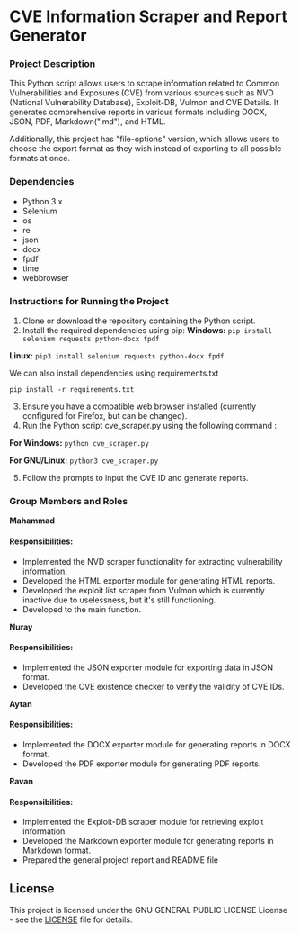 # CVE Information Scraper and Report Generator

### Project Description
This Python script allows users to scrape information related to Common Vulnerabilities and Exposures (CVE) from various sources such as NVD (National Vulnerability Database), Exploit-DB, Vulmon and CVE Details. It generates comprehensive reports in various formats including DOCX, JSON, PDF, Markdown(".md"), and HTML.

Additionally, this project has "file-options" version, which allows users to choose the export format as they wish instead of exporting to all possible formats at once.

### Dependencies
* Python 3.x
* Selenium
* os
* re
* json
* docx
* fpdf
* time
* webbrowser

### Instructions for Running the Project
1. Clone or download the repository containing the Python script.
2. Install the required dependencies using pip:
**Windows:**
`pip install selenium requests python-docx fpdf`

**Linux:**
`pip3 install selenium requests python-docx fpdf`

We can also install dependencies using requirements.txt

`pip install -r requirements.txt`

3. Ensure you have a compatible web browser installed (currently configured for Firefox, but can be changed).
4. Run the Python script cve_scraper.py using the following command :

**For Windows:**
`python cve_scraper.py`

**For GNU/Linux:**
`python3 cve_scraper.py`


5. Follow the prompts to input the CVE ID and generate reports.
### Group Members and Roles
**Mahammad**
#### Responsibilities:
* Implemented the NVD scraper functionality for extracting vulnerability information.
* Developed the HTML exporter module for generating HTML reports.
* Developed the exploit list scraper from Vulmon which is currently inactive due to uselessness, but it's still functioning.
* Developed to the main function.

**Nuray**
#### Responsibilities:
* Implemented the JSON exporter module for exporting data in JSON format.
* Developed the CVE existence checker to verify the validity of CVE IDs.

**Aytan**
#### Responsibilities:
* Implemented the DOCX exporter module for generating reports in DOCX format.
* Developed the PDF exporter module for generating PDF reports.

**Ravan**
#### Responsibilities:
* Implemented the Exploit-DB scraper module for retrieving exploit information.
* Developed the Markdown exporter module for generating reports in Markdown format.
* Prepared the general project report and README file

## License

This project is licensed under the GNU GENERAL PUBLIC LICENSE License - see the [LICENSE](LICENSE) file for details.

